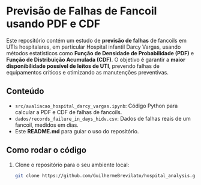 # Previsão de Falhas de Fancoil usando PDF e CDF

Este repositório contém um estudo de **previsão de falhas** de fancoils em UTIs hospitalares, em particular Hospital infantil Darcy Vargas, usando métodos estatísticos como **Função de Densidade de Probabilidade (PDF)** e **Função de Distribuição Acumulada (CDF)**. O objetivo é garantir a **maior disponibilidade possível de leitos de UTI**, prevendo falhas de equipamentos críticos e otimizando as manutenções preventivas.

## Conteúdo

- `src/avaliacao_hospital_darcy_vargas.ipynb`: Código Python para calcular a PDF e CDF de falhas de fancoils.
- `dados/records_failure_in_days_hidv.csv`: Dados de falhas reais de um fancoil, medidos em dias.
- Este **README.md** para guiar o uso do repositório.

## Como rodar o código

1. Clone o repositório para o seu ambiente local:
   ```bash
   git clone https://github.com/GuilhermeBrevilato/hospital_analysis.git
